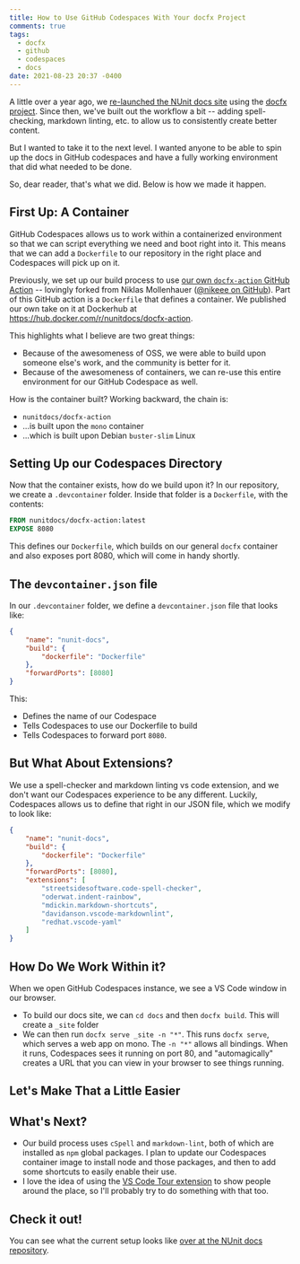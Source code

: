 ```yaml
---
title: How to Use GitHub Codespaces With Your docfx Project
comments: true
tags:
  - docfx
  - github
  - codespaces
  - docs
date: 2021-08-23 20:37 -0400
---
```

A little over a year ago, we [re-launched the NUnit docs site](https://seankilleen.com/2020/07/announcement-i-am-now-the-lead-for-the-nunit-docs-project/) using the [docfx project](https://dotnet.github.io/docfx/). Since then, we've built out the workflow a bit -- adding spell-checking, markdown linting, etc. to allow us to consistently create better content.

But I wanted to take it to the next level. I wanted anyone to be able to spin up the docs in GitHub codespaces and have a fully working environment that did what needed to be done. 

So, dear reader, that's what we did. Below is how we made it happen.

## First Up: A Container

GitHub Codespaces allows us to work within a containerized environment so that we can script everything we need and boot right into it. This means that we can add a `Dockerfile` to our repository in the right place and Codespaces will pick up on it.

Previously, we set up our build process to use [our own `docfx-action` GitHub Action](https://github.com/nunit/docfx-action) -- lovingly forked from Niklas Mollenhauer ([@nikeee on GitHub](https://github.com/nikeee/docfx-action)). Part of this GitHub action is a `Dockerfile` that defines a container. We published our own take on it at Dockerhub at <https://hub.docker.com/r/nunitdocs/docfx-action>. 

This highlights what I believe are two great things:

* Because of the awesomeness of OSS, we were able to build upon someone else's work, and the community is better for it.
* Because of the awesomeness of containers, we can re-use this entire environment for our GitHub Codespace as well.

How is the container built? Working backward, the chain is:

* `nunitdocs/docfx-action`
* ...is built upon the `mono` container
* ...which is built upon Debian `buster-slim` Linux

## Setting Up our Codespaces Directory

Now that the container exists, how do we build upon it? In our repository, we create a `.devcontainer` folder. Inside that folder is a `Dockerfile`, with the contents:

```Dockerfile
FROM nunitdocs/docfx-action:latest
EXPOSE 8080
```

This defines our `Dockerfile`, which builds on our general `docfx` container and also exposes port 8080, which will come in handy shortly.

## The `devcontainer.json` file

In our `.devcontainer` folder, we define a `devcontainer.json` file that looks like:

```json
{
    "name": "nunit-docs",
    "build": {
        "dockerfile": "Dockerfile"
    },
    "forwardPorts": [8080]
}
``` 

This:

* Defines the name of our Codespace
* Tells Codespaces to use our Dockerfile to build
* Tells Codespaces to forward port `8080`. 

## But What About Extensions?

We use a spell-checker and markdown linting vs code extension, and we don't want our Codespaces experience to be any different. Luckily, Codespaces allows us to define that right in our JSON file, which we modify to look like:

```json
{
    "name": "nunit-docs",
    "build": {
        "dockerfile": "Dockerfile"
    },
    "forwardPorts": [8080],
    "extensions": [
        "streetsidesoftware.code-spell-checker", 
        "oderwat.indent-rainbow", 
        "mdickin.markdown-shortcuts", 
        "davidanson.vscode-markdownlint",
        "redhat.vscode-yaml"
    ]
}
```

## How Do We Work Within it?

When we open GitHub Codespaces instance, we see a VS Code window in our browser.

* To build our docs site, we can `cd docs` and then `docfx build`. This will create a `_site` folder
* We can then run `docfx serve _site -n "*"`. This runs `docfx serve`, which serves a web app on mono. The `-n "*"` allows all bindings. When it runs, Codespaces sees it running on port 80, and "automagically" creates a URL that you can view in your browser to see things running.

## Let's Make That a Little Easier

## What's Next?

* Our build process uses `cSpell` and `markdown-lint`, both of which are installed as `npm` global packages. I plan to update our Codespaces container image to install node and those packages, and then to add some shortcuts to easily enable their use.
* I love the idea of using the [VS Code Tour extension](https://github.com/microsoft/codetour) to show people around the place, so I'll probably try to do something with that too.

## Check it out!

You can see what the current setup looks like [over at the NUnit docs repository](https://github.com/nunit/docs/tree/master/.devcontainer).